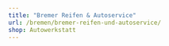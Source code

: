 ```yaml
---
title: "Bremer Reifen & Autoservice"
url: /bremen/bremer-reifen-und-autoservice/
shop: Autowerkstatt
---
```

